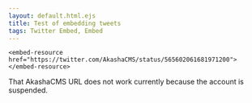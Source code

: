 ```yaml
---
layout: default.html.ejs
title: Test of embedding tweets
tags: Twitter Embed, Embed
---
```


```
<embed-resource href="https://twitter.com/AkashaCMS/status/565602061681971200"></embed-resource>
```

That AkashaCMS URL does not work currently because the account is suspended.

<embed-resource href="https://twitter.com/BrianJanous/status/1290735719334330368"></embed-resource>
